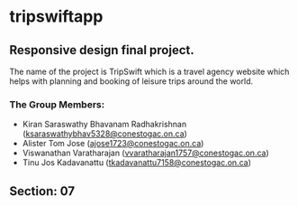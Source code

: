 # tripswiftapp

## Responsive design final project.

The name of the project is TripSwift which is a travel agency website which helps with
planning and booking of leisure trips around the world.

### The Group Members:

- Kiran Saraswathy Bhavanam Radhakrishnan (ksaraswathybhav5328@conestogac.on.ca)
- Alister Tom Jose (ajose1723@conestogac.on.ca)
- Viswanathan Varatharajan (vvaratharajan1757@conestogac.on.ca)
- Tinu Jos Kadavanattu (tkadavanattu7158@conestogac.on.ca)

## Section: 07
